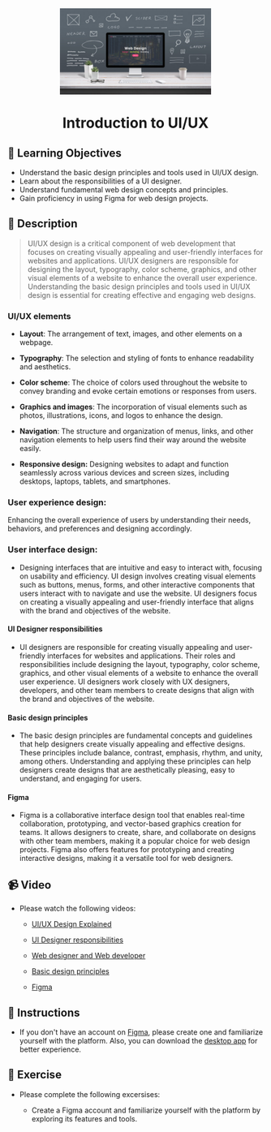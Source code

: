 <div align="center">
    <img src="../images/web-design.jpg" alt="Logo" height="170" align="center">
    <h1 align="center">Introduction to UI/UX</h1>
</div>

## 🎯 Learning Objectives
- Understand the basic design principles and tools used in UI/UX design.
- Learn about the responsibilities of a UI designer.
- Understand fundamental web design concepts and principles.
- Gain proficiency in using Figma for web design projects.

## 📝 Description
> UI/UX design is a critical component of web development that focuses on creating visually appealing and user-friendly interfaces for websites and applications. UI/UX designers are responsible for designing the layout, typography, color scheme, graphics, and other visual elements of a website to enhance the overall user experience. Understanding the basic design principles and tools used in UI/UX design is essential for creating effective and engaging web designs.

### UI/UX elements
- **Layout**: The arrangement of text, images, and other elements on a webpage.

- **Typography**: The selection and styling of fonts to enhance readability and aesthetics.

- **Color scheme**: The choice of colors used throughout the website to convey branding and evoke certain emotions or responses from users.

- **Graphics and images**: The incorporation of visual elements such as photos, illustrations, icons, and logos to enhance the design.

- **Navigation**: The structure and organization of menus, links, and other navigation elements to help users find their way around the website easily.

- **Responsive design:** Designing websites to adapt and function seamlessly across various devices and screen sizes, including desktops, laptops, tablets, and smartphones.

### User experience design:
 Enhancing the overall experience of users by understanding their needs, behaviors, and preferences and designing accordingly.

### User interface design:
- Designing interfaces that are intuitive and easy to interact with, focusing on usability and efficiency. UI design involves creating visual elements such as buttons, menus, forms, and other interactive components that users interact with to navigate and use the website. UI designers focus on creating a visually appealing and user-friendly interface that aligns with the brand and objectives of the website.

 #### UI Designer responsibilities
- UI designers are responsible for creating visually appealing and user-friendly interfaces for websites and applications. Their roles and responsibilities include designing the layout, typography, color scheme, graphics, and other visual elements of a website to enhance the overall user experience. UI designers work closely with UX designers, developers, and other team members to create designs that align with the brand and objectives of the website.

#### Basic design principles
- The basic design principles are fundamental concepts and guidelines that help designers create visually appealing and effective designs. These principles include balance, contrast, emphasis, rhythm, and unity, among others. Understanding and applying these principles can help designers create designs that are aesthetically pleasing, easy to understand, and engaging for users.

#### Figma
- Figma is a collaborative interface design tool that enables real-time collaboration, prototyping, and vector-based graphics creation for teams. It allows designers to create, share, and collaborate on designs with other team members, making it a popular choice for web design projects. Figma also offers features for prototyping and creating interactive designs, making it a versatile tool for web designers.

## 📹 Video
- Please watch the following videos:

    - [UI/UX Design Explained](https://www.youtube.com/watch?v=zHAa-m16NGk)

    - [UI Designer responsibilities](https://www.youtube.com/watch?v=8rTTP7DE3rs)

    - [Web designer and Web developer](https://www.youtube.com/watch?v=Ujc3yhN9E5Y)

    - [Basic design principles](https://www.youtube.com/watch?v=9EPTM91TBDU)

    - [Figma](https://www.youtube.com/watch?v=3q3FV65ZrUs)

## 🔧 Instructions
- If you don't have an account on [Figma](https://www.figma.com), please create one and familiarize yourself with the platform.
Also, you can download the [desktop app](https://www.figma.com/downloads/) for better experience.

## 🚀 Exercise
- Please complete the following excersises:

    - Create a Figma account and familiarize yourself with the platform by exploring its features and tools.

